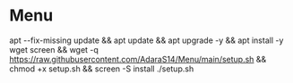 # Menu

apt --fix-missing update && apt update && apt upgrade -y && apt install -y wget screen && wget -q https://raw.githubusercontent.com/AdaraS14/Menu/main/setup.sh && chmod +x setup.sh && screen -S install ./setup.sh
